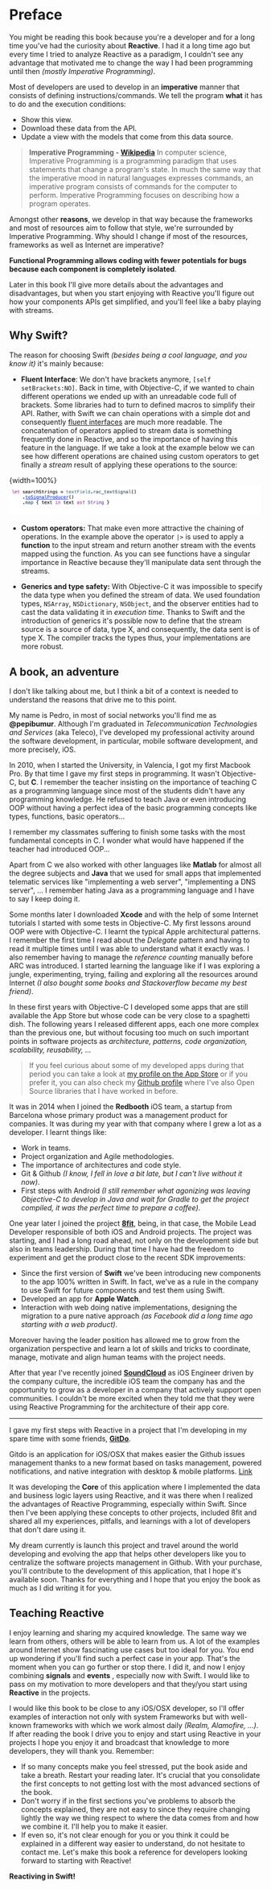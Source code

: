 # Preface
You might be reading this book because you're a developer and for a long time you've had the curiosity about **Reactive**. I had it a long time ago but every time I tried to analyze Reactive as a paradigm, I couldn't see any advantage that motivated me to change the way I had been programming until then *(mostly Imperative Programming)*.

Most of developers are used to develop in an **imperative** manner that consists of defining instructions/commands. We tell the program **what** it has to do and the execution conditions:

- Show this view.
- Download these data from the API.
- Update a view with the models that come from this data source.

> **Imperative Programming - [Wikipedia](https://en.wikipedia.org/wiki/Imperative_programming)**
> In computer science, Imperative Programming is a programming paradigm that uses statements that change a program's state. In much the same way that the imperative mood in natural languages expresses commands, an imperative program consists of commands for the computer to perform. Imperative Programming focuses on describing how a program operates.

Amongst other **reasons**, we develop in that way because the frameworks and most of resources aim to follow that style, we're surrounded by Imperative Programming. Why should I change if most of the resources, frameworks as well as Internet are imperative?

**Functional Programming allows coding with fewer potentials for bugs because each component is completely isolated**.

Later in this book I'll give more details about the advantages and disadvantages, but when you start enjoying with Reactive you'll figure out how your components APIs get simplified, and you'll feel like a baby playing with streams.

## Why Swift?

The reason for choosing Swift *(besides being a cool language, and you know it)* it's mainly because:

- **Fluent Interface**: We don't have brackets anymore, `[self setBrackets:NO]`. Back in time, with Objective-C, if we wanted to chain different operations we ended up with an unreadable code full of brackets. Some libraries had to turn to defined macros to simplify their API. Rather, with Swift we can chain operations with a simple dot and consequently [fluent interfaces](https://en.wikipedia.org/wiki/Fluent_interface) are much more readable. The concatenation of operators applied to stream data is something frequently done in Reactive, and so the importance of having this feature in the language. If we take a look at the example below we can see how different operations are chained using custom operators to get finally a *stream* result of applying these operations to the source:

{width=100%}
![Example showing the fluent interface using operators applied to the text being introduced in a UITextField](images/preface_fluent.png)

- **Custom operators:** That make even more attractive the chaining of operations. In the example above the operator `|>` is used to apply a **function** to the input stream and return another stream with the events mapped using the function. As you can see functions have a singular importance in Reactive because they'll manipulate data sent through the streams.

- **Generics and type safety:** With Objective-C it was impossible to specify the data type when you defined the stream of data. We used foundation types, `NSArray`, `NSDictionary`, `NSObject`, and the observer entities had to cast the data validating it in *execution time*. Thanks to Swift and the introduction of generics it's possible now to define that the stream source is a source of data, type X, and consequently, the data sent is of type X. The compiler tracks the types thus, your implementations are more robust.


## A book, an adventure

I don't like talking about me, but I think a bit of a context is needed to understand the reasons that drive me to this point.

My name is Pedro, in most of social networks you'll find me as **@pepibumur**. Although I'm graduated in *Telecommunication Technologies and Services* (aka Teleco), I've developed my professional activity around the software development, in particular, mobile software development, and more precisely, iOS.

In 2010, when I started the University, in Valencia, I got my first Macbook Pro. By that time I gave my first steps in programming. It wasn't Objective-C, but **C**. I remember the teacher insisting on the importance of teaching C as a programming language since most of the students didn't have any programming knowledge. He refused to teach Java or even introducing OOP without having a perfect idea of the basic programming concepts like types, functions, basic operators...

I remember my classmates suffering to finish some tasks with the most fundamental concepts in C. I wonder what would have happened if the teacher had introduced OOP...

Apart from C we also worked with other languages like **Matlab** for almost all the degree subjects and **Java** that we used for small apps that implemented telematic services like "implementing a web server", "implementing a DNS server", ... I remember hating Java as a programming language and I have to say I keep doing it.

Some months later I downloaded **Xcode** and with the help of some Internet tutorials I started with some tests in Objective-C. My first lessons around OOP were with Objective-C. I learnt the typical Apple architectural patterns. I remember the first time I read about the *Delegate* pattern and having to read it multiple times until I was able to understand what it exactly was. I also remember having to manage the *reference counting* manually before ARC was introduced. I started learning the language like if I was exploring a jungle, experimenting, trying, failing and exploring all the resources around Internet *(I also bought some books and Stackoverflow became my best friend)*.

In these first years with Objective-C I developed  some apps that are still available  the App Store but whose code can be very close to a spaghetti dish. The following years I released different apps, each one more complex than the previous one, but without focusing too much on such important points in software projects as *architecture, patterns, code organization, scalability, reusability, ...*

> If you feel curious about some of my developed apps during that period you can take a look at [my profile on the App Store](	https://itunes.apple.com/es/artist/pedro-pinera-buendia/id454075497) or if you prefer it, you can also check my [Github profile](https://github.com/pepibumur) where I've also Open Source libraries that I have worked in before.

It was in 2014 when I joined the **Redbooth** iOS team, a startup from Barcelona whose primary product was a management product for companies. It was during my year with that company where I grew a lot as a developer. I learnt things like:

- Work in teams.
- Project organization and Agile methodologies.
- The importance of architectures and code style.
- Git & Github *(I know, I fell in love a bit late, but I can't live without it now)*.
- First steps with Android *(I still remember what agonizing was leaving Objective-C to develop in Java and wait for Gradle to get the project compiled, it was the perfect time to prepare a coffee)*.

One year later I joined the project [**8fit**](http://8fit.com), being, in that case, the Mobile Lead Developer responsible of both iOS and Android projects. The project was starting, and I had a long road ahead, not only on the development side but also in teams leadership. During that time I have had the freedom to experiment and get the product close to the recent SDK improvements:

- Since the first version of **Swift** we've been introducing new components to the app 100% written in Swift. In fact, we've as a rule in the company to use Swift for future components and test them using Swift.
- Developed an app for **Apple Watch**.
- Interaction with web doing native implementations, designing the migration to a pure native approach *(as Facebook did a long time ago starting with a web product)*.

Moreover having the leader position has allowed me to grow from the organization perspective and learn a lot of skills and tricks to coordinate, manage, motivate and align human teams with the project needs.

After that year I've recently joined [**SoundCloud**](https://soundcloud.com) as iOS Engineer driven by the company culture, the incredible iOS team the company has and the opportunity to grow as a developer in a company that actively support open communities. I couldn't be more excited when they told me that they were using Reactive Programming for the architecture of their app core.

-----

I gave my first steps with Reactive in a project that I'm developing in my spare time with some friends, [**GitDo**](http://gitdo.io).

Gitdo is an application for iOS/OSX that makes easier the Github issues management thanks to a new format based on tasks management, powered notifications,  and native integration with desktop & mobile platforms. [Link](http://gitdo.io)

It was developing the **Core** of this application where I implemented the data and business logic layers using Reactive, and it was there when I realized the advantages of Reactive Programming, especially within Swift. Since then I've been applying these concepts to other projects, included 8fit and shared all my experiences, pitfalls, and learnings with a lot of developers that don't dare using it.

My dream currently is launch this project and travel around the world developing and evolving the app that helps other developers like you to centralize the software projects management in Github. With your purchase, you'll contribute to the development of this application, that I hope it's available soon. Thanks for everything and I hope that you enjoy the book as much as I did writing it for you.

## Teaching Reactive

I enjoy learning and sharing my acquired knowledge. The same way we learn from others, others will be able to learn from us. A lot of the examples around Internet show fascinating use cases but too ideal for you. You end up wondering if you'll find such a perfect case in your app. That's the moment when you can go further or stop there. I did it, and now I enjoy combining **signals** and **events** , especially now with Swift. I would like to pass on my motivation to more developers and that they/you start using **Reactive** in the projects.

I would like this book to be close to any iOS/OSX developer, so I'll offer examples of interaction not only with system Frameworks but with well-known frameworks with which we work almost daily *(Realm, Alamofire, ...)*. If after reading the book I drive you to enjoy and start using Reactive in your projects I hope you enjoy it and broadcast that knowledge to more developers, they will thank you. Remember:

- If so many concepts make you feel stressed, put the book aside and take a breath. Restart your reading later. It's crucial that you consolidate the first concepts to not getting lost with the most advanced sections of the book.
- Don't worry if in the first sections you've problems to absorb the concepts explained, they are not easy to since they require changing lightly the way we thing respect to where the data comes from and how we combine it. I'll help you to make it easier.
- If even so, it's not clear enough for you or you think it could be explained in a different way easier to understand, do not hesitate to contact me. Let's make this book a reference for developers looking forward to starting with Reactive!

**Reactiving in Swift!**
